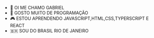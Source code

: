 - 👋 OI ME CHAMO GABRIEL 
- 👀 GOSTO MUITO DE PROGRAMAÇÃO
- 🎮 ESTOU APRENDENDO JAVASCRIPT,HTML,CSS,TYPERSCRIPT E REACT
- 🇧🇷 SOU DO BRASIL RIO DE JANEIRO 
